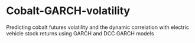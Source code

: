 # Cobalt-GARCH-volatility
Predicting cobalt futures volatility and the dynamic correlation with electric vehicle stock returns using GARCH and DCC GARCH models
